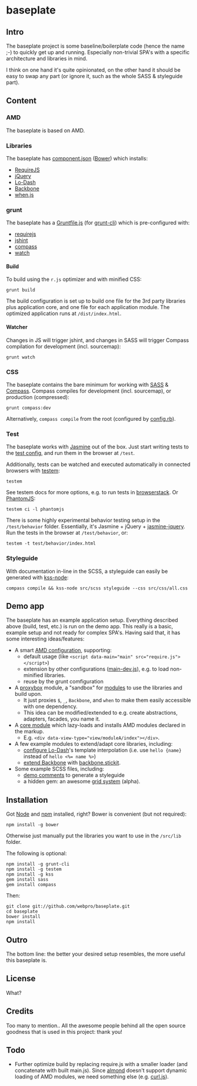 # baseplate

## Intro

The baseplate project is some baseline/boilerplate code (hence the name ;-) to quickly get up and running. Especially non-trivial SPA's with a specific architecture and libraries in mind.

I think on one hand it's quite opinionated, on the other hand it should be easy to swap any part (or ignore it, such as the whole SASS & styleguide part).

## Content

### AMD

The baseplate is based on AMD.

### Libraries

The baseplate has [component.json](component.json) ([Bower](http://twitter.github.com/bower)) which installs:

* [RequireJS](http://requirejs.org/)
* [jQuery](http://jquery.com/)
* [Lo-Dash](http://lodash.com/)
* [Backbone](http://backbonejs.org/)
* [when.js](https://github.com/cujojs/when)

### grunt

The baseplate has a [Gruntfile.js](Gruntfile.js) (for [grunt-cli](https://github.com/gruntjs/grunt-cli)) which is pre-configured with:

* [requirejs](https://github.com/gruntjs/grunt-contrib-requirejs)
* [jshint](https://github.com/gruntjs/grunt-contrib-jshint)
* [compass](https://github.com/gruntjs/grunt-contrib-compass)
* [watch](https://github.com/gruntjs/grunt-contrib-watch)

#### Build

To build using the `r.js` optimizer and with minified CSS:

    grunt build

The build configuration is set up to build one file for the 3rd party libraries plus application core, and one file for each application module. The optimized application runs at `/dist/index.html`.

#### Watcher

Changes in JS will trigger jshint, and changes in SASS will trigger Compass compilation for development (incl. sourcemap):

    grunt watch

### CSS

The baseplate contains the bare minimum for working with [SASS](http://sass-lang.com/) & [Compass](http://compass-style.org/). Compass compiles for development (incl. sourcemap), or production (compressed):

    grunt compass:dev

Alternatively, `compass compile` from the root (configured by [config.rb](config.rb)).

### Test

The baseplate works with [Jasmine](http://pivotal.github.com/jasmine/) out of the box. Just start writing tests to the [test config](test/main-test.js), and run them in the browser at `/test`.

Additionally, tests can be watched and executed automatically in connected browsers with [testem](https://github.com/airportyh/testem):

    testem

See testem docs for more options, e.g. to run tests in [browserstack](https://github.com/airportyh/testem/tree/master/examples/browserstack). Or [PhantomJS](https://github.com/airportyh/testem#phantomjs):

    testem ci -l phantomjs

There is some highly experimental behavior testing setup in the `/test/behavior` folder. Essentially, it's Jasmine + jQuery + [jasmine-jquery](https://github.com/velesin/jasmine-jquery). Run the tests in the browser at `/test/behavior`, or:

    testem -t test/behavior/index.html

### Styleguide

With documentation in-line in the SCSS, a styleguide can easily be generated with [kss-node](https://github.com/hughsk/kss-node):

    compass compile && kss-node src/scss styleguide --css src/css/all.css

## Demo app

The baseplate has an example application setup. Everything described above (build, test, etc.) is run on the demo app. This really is a basic, example setup and not ready for complex SPA's. Having said that, it has some interesting ideas/features:

* A smart [AMD configuration](src/demo-app/main.js), supporting:
  * default usage (like ```<script data-main="main" src="require.js"></script>```)
  * extension by other configurations ([main-dev.js](src/demo-app/main-dev.js)), e.g. to load non-minified libraries.
  * reuse by the grunt comfiguration
* A [proxybox](src/demo-app/core/proxybox.js) module, a "sandbox" for [modules](src/demo-app/view/moduleA/index.js) to use the libraries and build upon.
  * It just proxies `$`, `_`, `Backbone`, and `when` to make them easily accessible with one dependency.
  * This idea can be modified/extended to e.g. create abstractions, adapters, facades, you name it.
* A [core module](src/demo-app/core/view.manager.js) which lazy-loads and installs AMD modules declared in the markup.
  * E.g. ```<div data-view-type="view/moduleA/index"></div>```.
* A few example modules to extend/adapt core libraries, including:
  * [configure Lo-Dash](src/demo-app/core/lib/lodash.js)'s template interpolation (i.e. use `hello {name}` instead of `hello <%= name %>`)
  * [extend Backbone](src/demo-app/core/lib/backbone.js) with [backbone.stickit](http://nytimes.github.com/backbone.stickit/).
* Some example SCSS files, including:
  * [demo comments](src/scss/component/_media.scss) to generate a styleguide
  * a hidden gem: an awesome [grid system](src/scss/_grid.scss) (alpha).

## Installation

Got [Node](http://nodejs.org/) and [npm](https://github.com/isaacs/npm) installed, right? Bower is convenient (but not required):

    npm install -g bower

Otherwise just manually put the libraries you want to use in the `/src/lib` folder.

The following is optional:

    npm install -g grunt-cli
    npm install -g testem
    npm install -g kss
    gem install sass
    gem install compass

Then:

    git clone git://github.com/webpro/baseplate.git
    cd baseplate
    bower install
    npm install

## Outro

The bottom line: the better your desired setup resembles, the more useful this baseplate is.

## License

What?

## Credits

Too many to mention.. All the awesome people behind all the open source goodness that is used in this project: thank you!

## Todo

* Further optimize build by replacing require.js with a smaller loader (and concatenate with built main.js). Since [almond](https://github.com/jrburke/almond) doesn't support dynamic loading of AMD modules, we need something else (e.g. [curl.js](https://github.com/cujojs/curl)).
